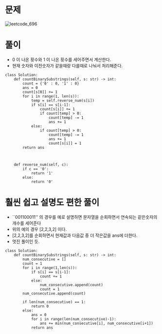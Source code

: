# 문제
![leetcode_696](https://user-images.githubusercontent.com/51700219/80937622-dc9b2f00-8e10-11ea-8f13-c4c0fc65c8f9.png)
# 풀이
- 0 이 나온 횟수와 1 이 나온 횟수를 세어주면서 계산한다.
- 현재 숫자와 이전숫자가 같을때랑 다를때로 나눠서 처리해준다.
```python3
class Solution:
    def countBinarySubstrings(self, s: str) -> int:
        count = {'0' : 0, '1' : 0}
        ans = 0
        count[s[0]] += 1
        for i in range(1, len(s)):
            temp = self.reverse_num(s[i])
            if s[i] == s[i-1]:
                count[s[i]] += 1
                if count[temp] > 0:
                    count[temp] -= 1
                    ans += 1
            else:
                if count[temp] > 0:
                    count[temp] -= 1
                    ans += 1
                    count[s[i]] = 1
        return ans
        
                    
            
    def reverse_num(self, c):
        if c == '0':
            return '1'
        else:
            return '0'
```

# 훨씬 쉽고 설명도 편한 풀이
- ``001100011'' 의 경우를 예로 설명하면 문자열을 순회하면서 연속되는 같은숫자의 개수를 세어준다
- 위의 예의 경우 [2,2,3,2] 이다.
- [2,2,3,2]를 순회하면서 현재값과 다음값 중 더 작은값을 ans에 더한다.
- 멋진 풀이인 듯.
```python3
class Solution:
    def countBinarySubstrings(self, s: str) -> int:
        num_consecutive = []
        count = 1
        for i in range(1,len(s)):
            if s[i] == s[i-1]:
                count += 1
            else:
                num_consecutive.append(count)
                count = 1
        num_consecutive.append(count)
        
        if len(num_consecutive) == 1:
            return 0
        else:
            ans = 0
            for i in range(len(num_consecutive)-1):
                ans += min(num_consecutive[i], num_consecutive[i+1])
            return ans
```
